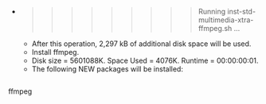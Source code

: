 * >>>>>>>>> Running inst-std-multimedia-xtra-ffmpeg.sh ...
  * After this operation, 2,297 kB of additional disk space will be used.
  * Install ffmpeg.
  * Disk size = 5601088K. Space Used = 4076K. Runtime = 00:00:00:01.
  * The following NEW packages will be installed:
  ```bash
ffmpeg
  ```
